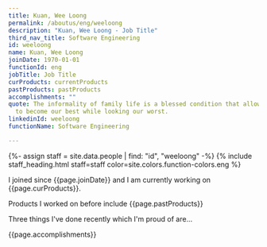 ```yaml
---
title: Kuan, Wee Loong
permalink: /aboutus/eng/weeloong
description: "Kuan, Wee Loong - Job Title"
third_nav_title: Software Engineering
id: weeloong
name: Kuan, Wee Loong
joinDate: 1970-01-01
functionId: eng
jobTitle: Job Title
curProducts: currentProducts
pastProducts: pastProducts
accomplishments: ""
quote: The informality of family life is a blessed condition that allows us all
  to become our best while looking our worst.
linkedinId: weeloong
functionName: Software Engineering

---
```


{%- assign staff = site.data.people | find: "id", "weeloong" -%}
{% include staff_heading.html staff=staff color=site.colors.function-colors.eng %}

<p>I joined since {{page.joinDate}} and I am currently working on {{page.curProducts}}.</p>

<p>Products I worked on before include {{page.pastProducts}}</p>

<p>Three things I've done recently which I'm proud of are...</p>
{{page.accomplishments}}
